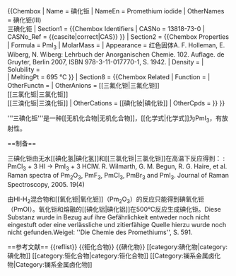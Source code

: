 {{Chembox
| Name = 碘化钷
| NameEn = Promethium iodide
| OtherNames = 碘化钷(III)<BR>三碘化钷
| Section1 = {{Chembox Identifiers
|  CASNo = 13818-73-0
|  CASNo_Ref = {{cascite|correct|CAS}}
}}
| Section2 = {{Chembox Properties
|  Formula = PmI<sub>3</sub>
|  MolarMass = 
|  Appearance = 红色固体<ref name=Holleman>A. F. Holleman, E. Wiberg, N. Wiberg: Lehrbuch der Anorganischen Chemie. 102. Auflage. de Gruyter, Berlin 2007, ISBN 978-3-11-017770-1, S. 1942.</ref>
|  Density = 
|  Solubility =  
|  MeltingPt = 695 °C<ref name=Holleman />
}}
| Section8 = {{Chembox Related
|   Function = 
|   OtherFunctn = 
|   OtherAnions = [[三氟化钷|三氟化钷]]<BR>[[三氯化钷|三氯化钷]]<BR>[[三溴化钷|三溴化钷]]
|   OtherCations = [[碘化钕|碘化钕]]
|   OtherCpds = 
  }}
}}

'''三碘化钷'''是一种[[无机化合物|无机化合物]]，[[化学式|化学式]]为PmI<sub>3</sub>，有放射性。

==制备==

三碘化钷由无水[[碘化氢|碘化氢]]和[[三氯化钷|三氯化钷]]在高温下反应得到：
: PmCl<sub>3</sub> + 3 HI → PmI<sub>3</sub> + 3 HCl<ref>W. R. Wilmarth, G. M. Begun, R. G. Haire, et al. Raman spectra of Pm<sub>2</sub>O<sub>3</sub>, PmF<sub>3</sub>, PmCl<sub>3</sub>, PmBr<sub>3</sub> and PmI<sub>3</sub>. Journal of Raman Spectroscopy, 2005. 19(4)</ref>

由HI-H<sub>2</sub>混合物和[[氧化钷|氧化钷]]（Pm<sub>2</sub>O<sub>3</sub>）的反应只能得到碘氧化钷（PmOI）。氧化钷和熔融的[[碘化铝|碘化铝]]在500°C反应生成碘化钷。<ref>Diese Substanz wurde in Bezug auf ihre Gefährlichkeit entweder noch nicht eingestuft oder eine verlässliche und zitierfähige Quelle hierzu wurde noch nicht gefunden.</ref><ref>Weigel: ''Die Chemie des Promethiums'', S. 591.</ref>

==参考文献==
{{reflist}}
{{钷化合物}}
{{碘化物}}
[[category:碘化物|category:碘化物]]
[[category:钷化合物|category:钷化合物]]
[[Category:镧系金属卤化物|Category:镧系金属卤化物]]